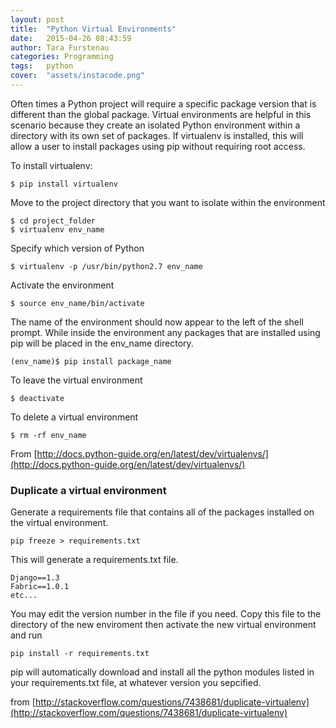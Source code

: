 ```yaml
---
layout: post
title:  "Python Virtual Environments"
date:   2015-04-26 08:43:59
author: Tara Furstenau
categories: Programming
tags:	python
cover:  "assets/instacode.png"
---
```

Often times a Python project will require a specific package version that is different than the global package. Virtual environments are helpful in this scenario because they create an isolated Python environment within a directory with its own set of packages.  If virtualenv is installed, this will allow a user to install packages using pip without requiring root access.

To install virtualenv:

	$ pip install virtualenv

Move to the project directory that you want to isolate within the environment

	$ cd project_folder
	$ virtualenv env_name

Specify which version of Python

	$ virtualenv -p /usr/bin/python2.7 env_name

Activate the environment

	$ source env_name/bin/activate

The name of the environment should now appear to the left of the shell prompt.
While inside the environment any packages that are installed using pip will be placed in the env_name directory.

	(env_name)$ pip install package_name

To leave the virtual environment

	$ deactivate

To delete a virtual environment

	$ rm -rf env_name

From [http://docs.python-guide.org/en/latest/dev/virtualenvs/](http://docs.python-guide.org/en/latest/dev/virtualenvs/)

### Duplicate a virtual environment
Generate a requirements file that contains all of the packages installed on the virtual environment.  

	pip freeze > requirements.txt

This will generate a requirements.txt file.

	Django==1.3
	Fabric==1.0.1
	etc...

You may edit the version number in the file if you need. Copy this file to the directory of the new enviroment then activate the new virtual environment and run

	pip install -r requirements.txt

pip will automatically download and install all the python modules listed in your requirements.txt file, at whatever version you sepcified.

from [http://stackoverflow.com/questions/7438681/duplicate-virtualenv](http://stackoverflow.com/questions/7438681/duplicate-virtualenv)
